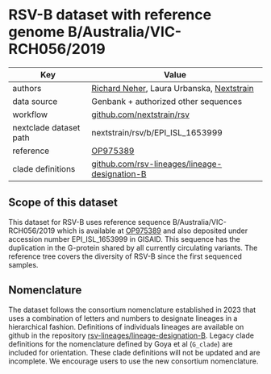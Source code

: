 # RSV-B dataset with reference genome B/Australia/VIC-RCH056/2019

| Key                    | Value                                                                                                               |
| ---------------------- | --------------------------------------------------------------------------------------------------------------------|
| authors                | [Richard Neher](https://neherlab.org), Laura Urbanska, [Nextstrain](https://nextstrain.org)                         |
| data source            | Genbank + authorized other sequences                                                                                |
| workflow               | [github.com/nextstrain/rsv](https://github.com/nextstrain/rsv)                                                      |
| nextclade dataset path | nextstrain/rsv/b/EPI_ISL_1653999                                                                                    |
| reference              | [OP975389](https://www.ncbi.nlm.nih.gov/nuccore/OP975389.1)                                                         |
| clade definitions      | [github.com/rsv-lineages/lineage-designation-B](https://github.com/rsv-lineages/lineage-designation-B)              |

## Scope of this dataset
This dataset for RSV-B uses reference sequence B/Australia/VIC-RCH056/2019 which is available at [OP975389](https://www.ncbi.nlm.nih.gov/nuccore/OP975389.1) and also deposited under accession number EPI_ISL_1653999 in GISAID. This sequence has the duplication in the G-protein shared by all currently circulating variants.
The reference tree covers the diversity of RSV-B since the first sequenced samples.


## Nomenclature
The dataset follows the consortium nomenclature established in 2023 that uses a combination of letters and numbers to designate lineages in a hierarchical fashion.
Definitions of individuals lineages are available on github in the repository [rsv-lineages/lineage-designation-B](https://github.com/rsv-lineages/lineage-designation-B).
Legacy clade definitions for the nomenclature defined by Goya et al (`G_clade`) are included for orientation. These clade definitions will not be updated and are incomplete. We encourage users to use the new consortium nomenclature.

